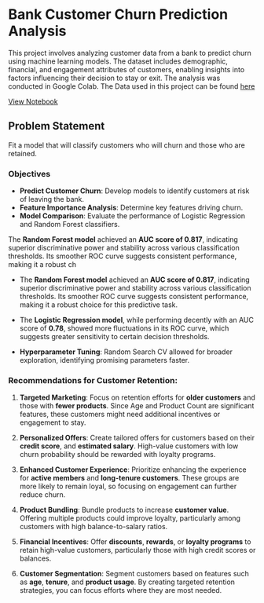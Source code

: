 
# Bank Customer Churn Prediction Analysis

This project involves analyzing customer data from a bank to predict churn using machine learning models. The dataset includes demographic, financial, and engagement attributes of customers, enabling insights into factors influencing their decision to stay or exit. The analysis was conducted in Google Colab.
The Data used in this project can be found [here](https://mavenanalytics.io/data-playground)

[View Notebook](https://github.com/mwang-cmn/Bank-Customer-Churn-Prediction/blob/main/Banking_Churn_Prediction.ipynb)

## Problem Statement
Fit a model that will classify customers who will churn and those who are retained.
### Objectives
- **Predict Customer Churn**: Develop models to identify customers at risk of leaving the bank.
- **Feature Importance Analysis**: Determine key features driving churn.
- **Model Comparison**: Evaluate the performance of Logistic Regression and Random Forest classifiers.

The **Random Forest model** achieved an **AUC score of 0.817**, indicating superior discriminative power and stability across various classification thresholds. Its smoother ROC curve suggests consistent performance, making it a robust ch
- The **Random Forest model** achieved an **AUC score of 0.817**, indicating superior discriminative power and stability across various classification thresholds. Its smoother ROC curve suggests consistent performance, making it a robust choice for this predictive task.
  
- The **Logistic Regression model**, while performing decently with an AUC score of **0.78**, showed more fluctuations in its ROC curve, which suggests greater sensitivity to certain decision thresholds.

- **Hyperparameter Tuning**:  Random Search CV allowed for broader exploration, identifying promising parameters faster.

### Recommendations for Customer Retention:

1. **Targeted Marketing**: Focus on retention efforts for **older customers** and those with **fewer products**. Since Age and Product Count are significant features, these customers might need additional incentives or engagement to stay.

2. **Personalized Offers**: Create tailored offers for customers based on their **credit score**, and **estimated salary**. High-value customers with low churn probability should be rewarded with loyalty programs.

3. **Enhanced Customer Experience**: Prioritize enhancing the experience for **active members** and **long-tenure customers**. These groups are more likely to remain loyal, so focusing on engagement can further reduce churn.

4. **Product Bundling**: Bundle products to increase **customer value**. Offering multiple products could improve loyalty, particularly among customers with high balance-to-salary ratios.

5. **Financial Incentives**: Offer **discounts**, **rewards**, or **loyalty programs** to retain high-value customers, particularly those with high credit scores or balances.

6. **Customer Segmentation**: Segment customers based on features such as **age**, **tenure**, and **product usage**. By creating targeted retention strategies, you can focus efforts where they are most needed.
